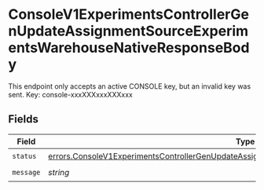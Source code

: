 # ConsoleV1ExperimentsControllerGenUpdateAssignmentSourceExperimentsWarehouseNativeResponseBody

This endpoint only accepts an active CONSOLE key, but an invalid key was sent. Key: console-xxxXXXxxxXXXxxx


## Fields

| Field                                                                                                                                                                                                            | Type                                                                                                                                                                                                             | Required                                                                                                                                                                                                         | Description                                                                                                                                                                                                      |
| ---------------------------------------------------------------------------------------------------------------------------------------------------------------------------------------------------------------- | ---------------------------------------------------------------------------------------------------------------------------------------------------------------------------------------------------------------- | ---------------------------------------------------------------------------------------------------------------------------------------------------------------------------------------------------------------- | ---------------------------------------------------------------------------------------------------------------------------------------------------------------------------------------------------------------- |
| `status`                                                                                                                                                                                                         | [errors.ConsoleV1ExperimentsControllerGenUpdateAssignmentSourceExperimentsWarehouseNativeStatus](../../models/errors/consolev1experimentscontrollergenupdateassignmentsourceexperimentswarehousenativestatus.md) | :heavy_check_mark:                                                                                                                                                                                               | N/A                                                                                                                                                                                                              |
| `message`                                                                                                                                                                                                        | *string*                                                                                                                                                                                                         | :heavy_check_mark:                                                                                                                                                                                               | N/A                                                                                                                                                                                                              |